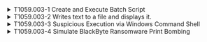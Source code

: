 <details>
<summary>T1059.003-1 Create and Execute Batch Script
</summary>
<pre>$ NA </pre>
</details>
<details>
<summary>T1059.003-2 Writes text to a file and displays it.
</summary>
<pre>$ NA </pre>
</details>
<details>
<summary>T1059.003-3 Suspicious Execution via Windows Command Shell
</summary>
<pre>$ NA </pre>
</details>
<details>
<summary>T1059.003-4 Simulate BlackByte Ransomware Print Bombing
</summary>
<pre>$ NA </pre>
</details>
